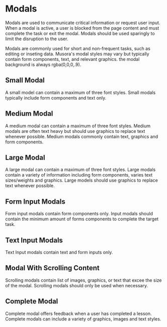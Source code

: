 # Modals

Modals are used to communicate critical information or request user input. When a modal is active, a user is blocked from the page content and must 
complete the task or exit the modal. Modals should be used sparingly to limit the disruption to the user. 

Modals are commonly used for short and non-frequent tasks, such as editing or inseting data. Musora's modal styles may vary but typically contain 
form components, text, and relevant graphics. the modal background is always rgba(0,0,0,.9).

## Small Modal

A small model can contain a maximum of three font styles. Small modals typically include
form components and text only. 

## Medium Modal

A medium modal can contain a maximum of three font styles. Medium modals are often text heavy
but should use graphics to replace text whenever possible. Medium modals commonly contain
text, graphics and form components. 

## Large Modal

A large modal can contain a maximum of three font styles. Large modals contain a variety
of information including form components, varies text sizes/weights and graphics. Large models
should use graphics to replace text whenever possible. 

## Form Input Modals

Form input modals contain form components only. Input modals should contain the minimum
amount of forms components to complete the target task. 

## Text Input Modals

Text Input modals contain text and form inputs only. 

## Modal With Scrolling Content

Scrolling modals contain list of images, graphics, or text that excee the size of the modal.
Scrolling modals should only be used when necessary. 

## Complete Modal

Complete modal offers feedback when a user has completed a lesson. Complete modals can 
include a variety of graphics, images and text styles. 
